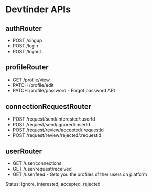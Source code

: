 # Devtinder APIs

## authRouter

- POST /singup
- POST /login
- POST /logout

## profileRouter

- GET /profile/view
- PATCH /profile/edit
- PATCH /profile/password - Forgot password API

## connectionRequestRouter

- POST /request/send/interested/:userId
- POST /request/send/ignored/:userId
- POST /request/review/accepted/:requestId
- POST /request/review/rejected/:requestId

## userRouter

- GET /user/connections
- GET /user/request/received
- GET /user/feed - Gets you the profiles of ther users on platform

Status: ignore, interested, accepted, rejected
